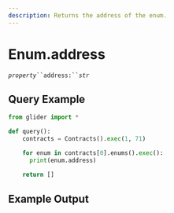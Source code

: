 ```yaml
---
description: Returns the address of the enum.
---
```


# Enum.address

_`property`_` ``address:`` `_`str`_

## Query Example

```python
from glider import *

def query():
    contracts = Contracts().exec(1, 71)

    for enum in contracts[0].enums().exec():
      print(enum.address)

    return []
```

## Example Output

<figure><img src="../../.gitbook/assets/Screenshot 2025-07-25 at 5.10.34 PM.png" alt=""><figcaption></figcaption></figure>
